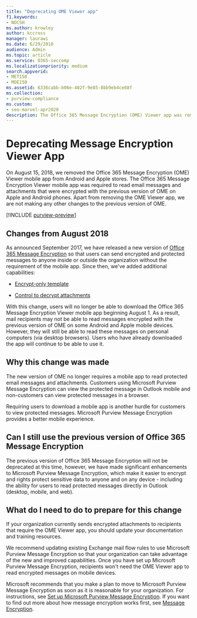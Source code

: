 ```yaml
---
title: "Deprecating OME Viewer app"
f1.keywords:
- NOCSH
ms.author: krowley
author: kccross
manager: laurawi
ms.date: 6/29/2018
audience: Admin
ms.topic: article
ms.service: O365-seccomp
ms.localizationpriority: medium
search.appverid:
- MET150
- MOE150
ms.assetid: 6336cabb-b06e-402f-9e85-8bb9eb4ce68f
ms.collection:
- purview-compliance
ms.custom:
- seo-marvel-apr2020
description: The Office 365 Message Encryption (OME) Viewer app was removed from Android and Apple stores in 2018.
---
```


# Deprecating Message Encryption Viewer App

On August 15, 2018, we removed the Office 365 Message Encryption (OME) Viewer mobile app from Android and Apple stores. The Office 365 Message Encryption Viewer mobile app was required to read email messages and attachments that were encrypted with the previous version of OME on Apple and Android phones. Apart from removing the OME Viewer app, we are not making any other changes to the previous version of OME.
  
[!INCLUDE [purview-preview](../includes/purview-preview.md)]

## Changes from August 2018

As announced September 2017, we have released a new version of [Office 365 Message Encryption](https://aka.ms/ome2017) so that users can send encrypted and protected messages to anyone inside or outside the organization without the requirement of the mobile app. Since then, we've added additional capabilities:
  
- [Encrypt-only template](https://aka.ms/encryptonly)

- [Control to decrypt attachments](https://techcommunity.microsoft.com/t5/Security-Privacy-and-Compliance/Admin-control-for-attachments-now-available-in-Office-365/ba-p/204007)

With this change, users will no longer be able to download the Office 365 Message Encryption Viewer mobile app beginning August 1. As a result, mail recipients may not be able to read messages encrypted with the previous version of OME on some Android and Apple mobile devices. However, they will still be able to read these messages on personal computers (via desktop browsers). Users who have already downloaded the app will continue to be able to use it.
  
## Why this change was made

The new version of OME no longer requires a mobile app to read protected email messages and attachments. Customers using Microsoft Purview Message Encryption can view the protected message in Outlook mobile and non-customers can view protected messages in a browser.
  
Requiring users to download a mobile app is another hurdle for customers to view protected messages. Microsoft Purview Message Encryption provides a better mobile experience.
  
## Can I still use the previous version of Office 365 Message Encryption

The previous version of Office 365 Message Encryption will not be deprecated at this time, however, we have made significant enhancements to Microsoft Purview Message Encryption, which make it easier to encrypt and rights protect sensitive data to anyone and on any device - including the ability for users to read protected messages directly in Outlook (desktop, mobile, and web).
  
## What do I need to do to prepare for this change

If your organization currently sends encrypted attachments to recipients that require the OME Viewer app, you should update your documentation and training resources.
  
We recommend updating existing Exchange mail flow rules to use Microsoft Purview Message Encryption so that your organization can take advantage of the new and improved capabilities. Once you have set up Microsoft Purview Message Encryption, recipients won't need the OME Viewer app to read encrypted messages on mobile devices.
  
Microsoft recommends that you make a plan to move to Microsoft Purview Message Encryption as soon as it is reasonable for your organization. For instructions, see [Set up Microsoft Purview Message Encryption](set-up-new-message-encryption-capabilities.md). If you want to find out more about how message encryption works first, see [Message Encryption](ome.md).
